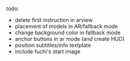 todo:

- delete first instruction in arview
- placement of models in AR/fallback mode
- change background color in fallback mode
- anchor buttons in ar mode (and create HUD)
- position subtitles/info textplate
- include fuchi's start image
